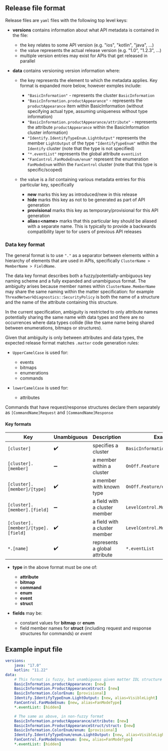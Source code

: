 ## Release file format

Release files are `yaml` files with the following top level keys:


- **versions** contains information about what API metadata is contained in the file:

  - the key relates to some API version (e.g. "ios", "kotlin", "java", ...)
  - the value represents the actual release version (e.g. "1.0", "1.2.3", ...)
  - multiple version entries may exist for APIs that get released in parallel

- **data** contains versioning version information where:

  - the key represents the element to which the metadata applies. Key format is expanded more
    below, however exmples include:

      - `"BasicInformation"` - represents the cluster `BasicInformation`
      - `"BasicInformation.productAppearance"` - represents the `productAppearance` item within
        BasicInformation (without specifying actual type, assuming uniqueness without type 
        information)
      - `"BasicInformation.productAppearance/attribute"` - represents the attribute `productAppearance`
        within the BasicInformation cluster
        information)
      - `"Identify.IdentifyTypeEnum.LightOutput"` represents the member `LightOutput` of the type
        `"IdentifyTypeEnum"` within the `Identify` cluster (note that the type is not specified)
      - `"*.eventList"` represents the global attribute `eventList`
      - `"FanControl.FanModeEnum/enum"` represent the enumeration `FanModeEnum` within the
        `FanControl` cluster (note that this type is specific/scoped)

  - the value is a _list_ containing various metadata entries for this particular key, specifically

      - **new** marks this key as introduced/new in this release
      - **hide** marks this key as not to be generated as part of API generation
      - **provisional** marks this key as temporary/provisional for this API generation
      - **alias=&lt;name&gt;** marks that this particular key should be aliased with a separate
        name. This is typically to provide a backwards compatibility layer to for users of
        previous API releases


### Data key format

The general format is to use `"."` as a separator between elements within a hierarchy of elements
that are used in APIs, specifically `ClusterName > MemberName > FieldName`.

The data key format describes both a fuzzy/potentially-ambiguous key naming scheme and a fully
expanded and unambiguous format. The ambiguity arises because member names within `ClusterName.MemberName` may share the same naming within the matter specification: for example `ThreadNetworkDiagnostics::SecurityPolicy` is both the name of a structure and the name of the attribute containing this structure.

In the current specification, ambiguity is restricted to only attribute names potentially
sharing the same name with data types and there are no occurrences where data types collide (like
the same name being shared between enumerations, bitmaps or structures). 

Given that ambiguity is only between attributes and data types, the expected release format matches
`.matter` code generation rules:

  - `UpperCamelCase` is used for:
    - events
    - bitmaps
    - enumerations
    - commands

  - `lowerCamelCase` is used for:
    - attributes

Commands that have request/response structures declare them separately as `[CommandName]Request` and `[CommandName]Response`

#### Key formats

| Key                                 | Unambiguous        | Description                    | Example                          |
|-------------------------------------|--------------------|--------------------------------|----------------------------------|
| `[cluster]`                         | :heavy_check_mark: | specifies a cluster            | `BasicInformation`               |
| `[cluster].[member]`                | :heavy_minus_sign: | a member within a cluster      | `OnOff.Feature`                  |
| `[cluster].[member]/[type]`         | :heavy_check_mark: | a member with known type       | `OnOff.Feature/enum`             |
| `[cluster].[member].[field]`        | :heavy_minus_sign: | a field with a cluster member  | `LevelControl.MoveMode.kUp`      |
| `[cluster].[member]/[type].[field]` | :heavy_check_mark: | a field with a cluster member  | `LevelControl.MoveMode/enum.kUp` |
| `*.[name]`                          | :heavy_check_mark: | represents a global attribute  | `*.eventList`                    |

- **type** in the above format must be one of:
  - **attribute**
  - **bitmap**
  - **command**
  - **enum**
  - **event**
  - **struct**

- **fields** may be:
  - constant values for **bitmap** or **enum**
  - field member names for **struct** (including request and response structures for commands) or *event*

## Example input file

```yaml
versions:
    java: "17.0"
    kotlin: "11.22"
data:
    # This format is fuzzy, but unambiguous given matter IDL structure
    BasicInformation.productAppearance: [new]
    BasicInformation.ProductAppearanceStruct: [new]
    BasicInformation.ColorEnum: [provisional]
    Identify.IdentifyTypeEnum.LightOutput: [new, alias=VisibleLight]
    FanControl.FanModeEnum: [new, alias=FanModeType]
    *.eventList: [hidden]

    # The same as above, in non-fuzzy format
    BasicInformation.productAppearance/attribute: [new]
    BasicInformation.ProductAppearanceStruct/struct: [new]
    BasicInformation.ColorEnum/enum: [provisional]
    Identify.IdentifyTypeEnum/enum.LightOutput: [new, alias=VisibleLight]
    FanControl.FanModeEnum/enum: [new, alias=FanModeType]
    *.eventList: [hidden]
```
